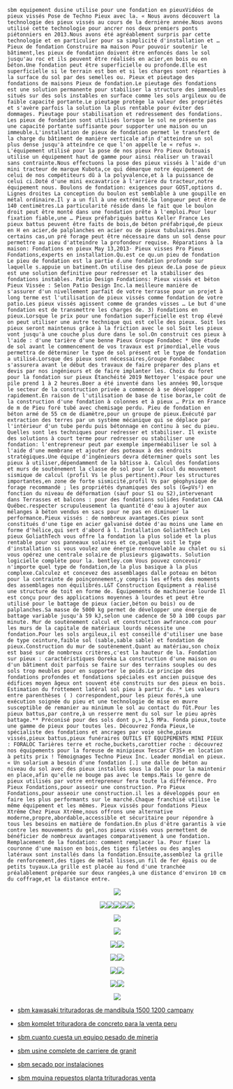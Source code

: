 
```
sbm equipement dusine utilise pour une fondation en pieuxVidéos de pieux vissés Pose de Techno Pieux avec la. « Nous avons découvert la technologie des pieux vissés au cours de la dernière année.Nous avons utilisé cette technologie pour ancrer nos deux premiers ponts piétonniers en 2013.Nous avons été agréablement surpris par cette technologie et en particulier pour sa simplicité d'installation et … Pieux de fondation Construire ma maison Pour pouvoir soutenir le bâtiment,les pieux de fondation doivent être enfoncés dans le sol jusqu'au roc et ils peuvent être réalisés en acier,en bois ou en béton.Une fondation peut être superficielle ou profonde.Elle est superficielle si le terrain est bon et si les charges sont réparties à la surface du sol par des semelles ou. Pieux et pieutage des fondations de maisons Pieux de fondation.Le pieutage des fondations est une solution permanente pour stabiliser la structure des immeubles situés sur des sols instables en surface comme les sols argileux ou de faible capacité portante.Le pieutage protège la valeur des propriétés et s'avère parfois la solution la plus rentable pour éviter des dommages. Pieutage pour stabilisation et redressement des fondations. Les pieux de fondation sont utilisés lorsque le sol ne présente pas une capacité portante suffisante pour supporter une maison ou un immeuble.L'installation de pieux de fondation permet le transfert de la charge du bâtiment de manière verticale afin d'atteindre un sol plus dense jusqu'à atteindre ce que l'on appelle le « refus ». L'équipement utilisé pour la pose de nos pieux Pro Pieux Outouais utilise un équipement haut de gamme pour ainsi réaliser un travail sans contrainte.Nous effectuons la pose des pieux vissés à l'aide d'un mini tracteur de marque Kubota,ce qui démarque notre équipement de celui de nos compétiteurs dû à la polyvalence,et à la puissance de celui ci.Doté d'une mini excavatrice à l'arrière du tracteur,notre équipement nous. Boulons de fondation: exigences pour GOST,options d. Lignes droites La conception du boulon est semblable à une goupille en métal ordinaire.Il y a un fil à une extrémité.Sa longueur peut être de 140 centimètres.La particularité réside dans le fait que le boulon droit peut être monté dans une fondation prête à l'emploi.Pour leur fixation fiable,une … Pieux préfabriqués battus Keller France Les pieux battus peuvent être faits de bois,de béton préfabriqué,de pieux en H en acier,de palplanches en acier ou de pieux tubulaires.Dans certains cas,un pré forage peut être nécessaire dans un sol dense pour permettre au pieu d'atteindre la profondeur requise. Réparations à la maison: Fondations en pieux May 13,2013· Pieux visses Pro Pieux Fondations,experts en installation.Qu.est ce qu.un pieu de fondation Le pieu de fondation est la partie d.une fondation profonde sur laquelle s.appuie un batiment.On utilise des pieux de.La pose de pieux est une solution definitive pour redresser et la stabiliser des fondations instables. Patio Design Fondations: Pieux vissés et béton Pieux Vissée : Selon Patio Design Inc.la meilleure manière de s'assurer d'un nivellement parfait de votre terrasse pour un projet à long terme est l'utilisation de pieux vissés comme fondation de votre patio.Les pieux vissés agissent comme de grandes visses … Le but d'une fondation est de transmettre les charges de. 3) Fondations en pieux.Lorsque le prix pour une fondation superficielle est trop élevé on peut utiliser une autre technique qui est celle des pieux. Soit les pieux seront maintenus grâce à la friction avec le sol Soit les pieux vont jusqu'à une couche plus dure dans le sol.On construit ces pieux à l'aide : d'une tarière d'une benne Pieux Groupe Fondabec * Une étude de sol avant le commencement de vos travaux est primordial,elle vous permettra de déterminer le type de sol présent et le type de fondation a utilisé.Lorsque des pieux sont nécessaires,Groupe Fondabec s'assurera avant le début des travaux de faire préparer des plans et devis par nos ingénieurs et de faire implanter les. Choix du foret pour la fondation sur pieux Étanchéité 2019 Nettoyer l'espace pour une pile prend 1 à 2 heures.Boer a été inventé dans les années 90,lorsque le secteur de la construction privée a commencé à se développer rapidement.En raison de l'utilisation de base de tise borax,le coût de la construction d'une fondation à colonnes et à pieux … Prix en France de m de Pieu foré tubé avec chemisage perdu. Pieu de fondation en béton armé de 55 cm de diamètre,pour un groupe de pieux.Exécuté par extraction des terres par un système mécanique qui se déplace par l'intérieur d'un tube perdu puis bétonnage en continu à sec du pieu. Quelles sont les techniques pour redresser et stabiliser. Il existe des solutions à court terme pour redresser ou stabiliser une fondation: l'entrepreneur peut par exemple imperméabiliser le sol à l'aide d'une membrane et ajouter des poteaux à des endroits stratégiques.Une équipe d'ingénieurs devra déterminer quels sont les pieux à utiliser,dépendamment de la bâtisse à. Calcul des fondations et murs de soutènement la classe de sol pour le calcul du mouvement sismique de calcul (profil Vs le plus pertinent).Pour les structures importantes,en zone de forte sismicité,profil Vs par géophysique de forage recommandé ; les propriétés dynamiques des sols (G=ρVs²) en fonction du niveau de déformation (sauf pour S1 ou S2),intervenant dans Terrasses et balcons : pour des fondations solides Fondation CAA Québec.respecter scrupuleusement la quantité d'eau à ajouter aux mélanges à béton vendus en sacs pour ne pas en diminuer la performance.Pieux vissés : de nombreux avantages.Ces pieux sont constitués d'une tige en acier galvanisé dotée d'au moins une lame en forme d'hélice,qui sert d'abord à l. Installation GoliathTech Les pieux GoliathTech vous offre la fondation la plus solide et la plus rentable pour vos panneaux solaires et ce,quelque soit le type d'installation si vous voulez une énergie renouvelable au chalet ou si vous opérez une centrale solaire de plusieurs gigawatts. Solution logicielle complète pour la. bentley.com Vous pouvez concevoir n'importe quel type de fondation,de la plus basique à la plus complexe.Calculez et concevez des assemblages dalle poteau en béton pour la contrainte de poinçonnement,y compris les effets des moments des assemblages non équilibrés.L&T Construction Equipment a réalisé une structure de toit en forme de. Équipements de machinerie lourde Il est conçu pour des applications moyennes à lourdes et peut être utilisé pour le battage de pieux (acier,béton ou bois) ou de palplanches.Sa masse de 5000 kg permet de développer une énergie de battage variable jusqu'à 59 kJ,selon une cadence de 50 à 100 coups par minute. Mur de soutènement calcul et construction awfrance.com pour les murs de la capitale de matériaux lourds nécessite une fondation.Pour les sols argileux,il est conseillé d'utiliser une base de type ceinture,faible sol (sable,sable sable) et fondation de pieux.Construction du mur de soutènement.Quant au matériau,son choix est basé sur de nombreux critères,c'est la hauteur de la. Fondation sur pieux : caractéristiques Ooreka La construction d'une maison ou d'un bâtiment doit parfois se faire sur des terrains souples ou des sols trop meubles pour en supporter le poids.Le principe des fondations profondes et fondations spéciales est ancien puisque des édifices moyen âgeux ont souvent été construits sur des pieux en bois. Estimation du frottement latéral sol pieu à partir du. * Les valeurs entre parenthèses ( ) correspondent,pour les pieux forés,à une exécution soignée du pieu et une technologie de mise en œuvre susceptible de remanier au minimum le sol au contact du fût.Pour les pieux battus,par contre,à un resserre­ ment du sol sur le pieu après battage.** Préconisé pour des sols dont p,> 1,5 MPa. Fonda pieux,toute une gamme de pieux pour toutes les. Découvrez Fonda Pieux,le spécialiste des fondations et ancrages par voie sèche,pieux vissés,pieux battus,pieux funéraires OUTILS ET EQUIPEMENTS MINI PIEUX : FORALOC Tarières terre et roche,buckets,carottier roche : découvrez nos équipements pour la foreuse de minipieux Tescar CF3S+ en location à petits prix ! Témoignages Techno Pieux Inc. Leader mondial en pieux. « Un solarium a besoin d'une fondation [.] une dalle de béton au niveau du sol avec des pieux installés sous la dalle pour la maintenir en place,afin qu'elle ne bouge pas avec le temps.Mais le genre de pieux utilisés par votre entrepreneur fera toute la différence. Pro Pieux Fondations,pour asseoir une construction. Pro Pieux Fondations,pour asseoir une construction.il les a développés pour en faire les plus performants sur le marché.Chaque franchisé utilise le même équipement et les mêmes. Pieux vissés pour fondations Pieux Xtrême Chez Pieux Xtrême,nous offrons une alternative moderne,propre,abordable,accessible et sécuritaire pour répondre à tous les besoins en matière de fondation.En plus d'être garantis à vie contre les mouvements du gel,nos pieux vissés vous permettent de bénéficier de nombreux avantages comparativement à une fondation. Remplacement de la fondation: comment remplacer la. Pour fixer la couronne d'une maison en bois,des tiges filetées ou des angles latéraux sont installés dans la fondation.Ensuite,assemblez la grille de renforcement,des tiges de métal lisses,un fil de fer épais ou de petits tuyaux.La grille est placée au fond d'une tranchée préalablement préparée sur deux rangées,à une distance d'environ 10 cm du coffrage,et la distance entre. 
```

<div align="center">

<a href="https://es-crusher.shibang-china.com/github&k=sbm+equipement+dusine+utilise+pour+une+fondation+en+pieux"><img src="https://static.shibang-china.com/es/crusher/logo.jpg"></a>

<a href="https://es-crusher.shibang-china.com/github&k=sbm+equipement+dusine+utilise+pour+une+fondation+en+pieux"><img src="https://static.shibang-china.com/es/crusher/index.jpg"></a><a href="https://es-crusher.shibang-china.com/material.htmlgithub&k=sbm+equipement+dusine+utilise+pour+une+fondation+en+pieux"><img src="https://static.shibang-china.com/es/crusher/material.jpg"></a><a href="https://es-crusher.shibang-china.com/application.htmlgithub&k=sbm+equipement+dusine+utilise+pour+une+fondation+en+pieux"><img src="https://static.shibang-china.com/es/crusher/application.jpg"></a><a href="https://es-crusher.shibang-china.com/aboutus.htmlgithub&k=sbm+equipement+dusine+utilise+pour+une+fondation+en+pieux"><img src="https://static.shibang-china.com/es/crusher/aboutus.jpg"></a><a href="https://es-crusher.shibang-china.com/contact.htmlgithub&k=sbm+equipement+dusine+utilise+pour+une+fondation+en+pieux"><img src="https://static.shibang-china.com/es/crusher/contact.jpg"></a>

<a href="https://es-crusher.shibang-china.com/github&k=sbm+equipement+dusine+utilise+pour+une+fondation+en+pieux"><img src="https://static.shibang-china.com/es/crusher/banner.jpg"></a>

<a href="https://swt.shibang-china.com/github&k=sbm+equipement+dusine+utilise+pour+une+fondation+en+pieux"><img src="https://static.shibang-china.com/es/crusher/text.jpg"></a>

<a href="https://swt.shibang-china.com/github&k=sbm+equipement+dusine+utilise+pour+une+fondation+en+pieux"><img src="https://static.shibang-china.com/es/crusher/chat.jpg"></a><a href="https://es-crusher.shibang-china.com/contact.htmlgithub&k=sbm+equipement+dusine+utilise+pour+une+fondation+en+pieux"><img src="https://static.shibang-china.com/es/crusher/message.jpg"></a>

<a href="https://es-crusher.shibang-china.com/products/pe.htmlgithub&k=sbm+equipement+dusine+utilise+pour+une+fondation+en+pieux"><img src="https://static.shibang-china.com/es/crusher/pe.jpg"></a><a href="https://es-crusher.shibang-china.com/products/pf.htmlgithub&k=sbm+equipement+dusine+utilise+pour+une+fondation+en+pieux"><img src="https://static.shibang-china.com/es/crusher/pf.jpg"></a>

<a href="https://es-crusher.shibang-china.com/products/hpt.htmlgithub&k=sbm+equipement+dusine+utilise+pour+une+fondation+en+pieux"><img src="https://static.shibang-china.com/es/crusher/hpt.jpg"></a><a href="https://es-crusher.shibang-china.com/products/vsi.htmlgithub&k=sbm+equipement+dusine+utilise+pour+une+fondation+en+pieux"><img src="https://static.shibang-china.com/es/crusher/vsi.jpg"></a>

<a href="https://es-crusher.shibang-china.com/products/klv.htmlgithub&k=sbm+equipement+dusine+utilise+pour+une+fondation+en+pieux"><img src="https://static.shibang-china.com/es/crusher/klv.jpg"></a><a href="https://es-crusher.shibang-china.com/products/portable.htmlgithub&k=sbm+equipement+dusine+utilise+pour+une+fondation+en+pieux"><img src="https://static.shibang-china.com/es/crusher/portable.jpg"></a>

<a href="https://swt.shibang-china.com/github&k=sbm+equipement+dusine+utilise+pour+une+fondation+en+pieux"><img src="https://static.shibang-china.com/es/crusher/case.jpg"></a>

</div>


* [sbm kawasaki trituradoras de mandíbula 1500 1200 campany](sbm%20kawasaki%20trituradoras%20de%20mand%C3%ADbula%201500%201200%20campany.md)

* [sbm komplet trituradora de concreto para la venta peru](sbm%20komplet%20trituradora%20de%20concreto%20para%20la%20venta%20peru.md)

* [sbm cuanto cuesta un equipo pesado de mineria](sbm%20cuanto%20cuesta%20un%20equipo%20pesado%20de%20mineria.md)

* [sbm usine complete de carriere de granit](sbm%20usine%20complete%20de%20carriere%20de%20granit.md)

* [sbm secado por instalaciones](sbm%20secado%20por%20instalaciones.md)

* [sbm mquina repuestos planta trituradoras venta](sbm%20mquina%20repuestos%20planta%20trituradoras%20venta.md)